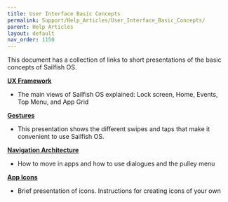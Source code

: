 ```yaml
---
title: User Interface Basic Concepts
permalink: Support/Help_Articles/User_Interface_Basic_Concepts/
parent: Help Articles
layout: default
nav_order: 1150
---
```

This document has a collection of links to short presentations of the basic concepts of Sailfish OS. 

**[UX Framework](https://sailfishos.org/design/ux-framework/)**
* The main views of Sailfish OS explained: Lock screen, Home, Events, Top Menu, and App Grid

**[Gestures](https://sailfishos.org/design/gestures/)**
* This presentation shows the different swipes and taps that make it convenient to use Sailfish OS.

**[Navigation Architecture](https://sailfishos.org/design/navigation/)**
* How to move in apps and how to use dialogues and the pulley menu

**[App Icons](https://sailfishos.org/design/icons/)**
* Brief presentation of icons. Instructions for creating icons of your own
